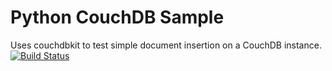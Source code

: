 Python CouchDB Sample
=====================

Uses couchdbkit to test simple document insertion on a CouchDB instance.
[![Build Status](https://apibeta.shippable.com/projects/540ad825777fb61500da0a24/badge?branchName=master)](https://beta.shippable.com/projects/540ad825777fb61500da0a24/builds/latest)
